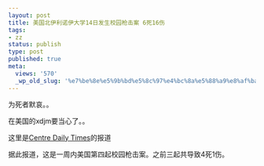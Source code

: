 ```yaml
---
layout: post
title: 美国北伊利诺伊大学14日发生校园枪击案 6死16伤
tags:
- zz
status: publish
type: post
published: true
meta:
  views: '570'
  _wp_old_slug: '%e7%be%8e%e5%9b%bd%e5%8c%97%e4%bc%8a%e5%88%a9%e8%af%ba%e4%bc%8a%e5%a4%a7%e5%ad%a614%e6%97%a5%e5%8f%91%e7%94%9f%e6%a0%a1%e5%9b%ad%e6%9e%aa%e5%87%bb%e6%a1%88-6%e6%ad%bb16%e4%bc%a4'
---
```

为死者默哀。。

在美国的xdjm要当心了。。

这里是<a href="http://www.centredaily.com/news/local/story/404618.html" target="_blank">Centre Daily Times</a>的报道

据此报道，这是一周内美国第四起校园枪击案。之前三起共导致4死1伤。
